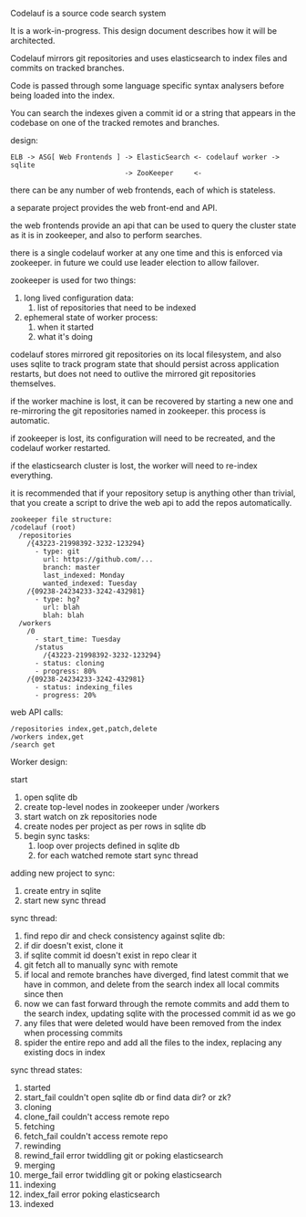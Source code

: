 Codelauf is a source code search system

It is a work-in-progress.
This design document describes how it will be architected.


Codelauf mirrors git repositories and uses elasticsearch to index files and commits on tracked branches.

Code is passed through some language specific syntax analysers before being loaded into the index.

You can search the indexes given a commit id or a string that appears in the codebase on one of the
tracked remotes and branches.

design:

```
ELB -> ASG[ Web Frontends ] -> ElasticSearch <- codelauf worker -> sqlite
                            -> ZooKeeper     <-
```

there can be any number of web frontends, each of which is stateless.

a separate project provides the web front-end and API.

the web frontends provide an api that can be used to query the cluster state as it
is in zookeeper, and also to perform searches.

there is a single codelauf worker at any one time and this is enforced via zookeeper.
in future we could use leader election to allow failover.

zookeeper is used for two things:
  1. long lived configuration data:
     1. list of repositories that need to be indexed
  2. ephemeral state of worker process:
     1. when it started
     2. what it's doing

codelauf stores mirrored git repositories on its local filesystem,
and also uses sqlite to track program state that should persist across application restarts,
but does not need to outlive the mirrored git repositories themselves.

if the worker machine is lost, it can be recovered by starting a new one and re-mirroring
the git repositories named in zookeeper. this process is automatic.

if zookeeper is lost, its configuration will need to be recreated, and the codelauf worker
restarted.

if the elasticsearch cluster is lost, the worker will need to re-index everything.

it is recommended that if your repository setup is anything other than trivial, that you
create a script to drive the web api to add the repos automatically.

```
zookeeper file structure:
/codelauf (root)
  /repositories
    /{43223-21998392-3232-123294}
      - type: git
        url: https://github.com/...
        branch: master
        last_indexed: Monday
        wanted_indexed: Tuesday
    /{09238-24234233-3242-432981}
      - type: hg?
        url: blah
        blah: blah
  /workers
    /0
      - start_time: Tuesday
      /status
        /{43223-21998392-3232-123294}
	  - status: cloning
	  - progress: 80%
	/{09238-24234233-3242-432981}
	  - status: indexing_files
	  - progress: 20%
```

web API calls:

```
/repositories index,get,patch,delete
/workers index,get
/search get
```

Worker design:

start
 1. open sqlite db
 2. create top-level nodes in zookeeper under /workers
 3. start watch on zk repositories node
 4. create nodes per project as per rows in sqlite db
 5. begin sync tasks:
    1. loop over projects defined in sqlite db
    2. for each watched remote start sync thread

adding new project to sync:
 1. create entry in sqlite
 2. start new sync thread

sync thread:
 1. find repo dir and check consistency against sqlite db:
 2. if dir doesn't exist, clone it
 3. if sqlite commit id doesn't exist in repo clear it
 4. git fetch all to manually sync with remote
 5. if local and remote branches have diverged, find latest commit that we have in common,
    and delete from the search index all local commits since then
 6. now we can fast forward through the remote commits and add them to the search index,
    updating sqlite with the processed commit id as we go
 7. any files that were deleted would have been removed from the index when processing commits
 8. spider the entire repo and add all the files to the index, replacing any existing docs in index

sync thread states:
 1. started
 2. start_fail couldn't open sqlite db or find data dir? or zk?
 3. cloning
 4. clone_fail couldn't access remote repo
 5. fetching
 6. fetch_fail couldn't access remote repo
 7. rewinding
 8. rewind_fail error twiddling git or poking elasticsearch
 10. merging
 11. merge_fail error twiddling git or poking elasticsearch
 12. indexing
 13. index_fail error poking elasticsearch
 13. indexed



